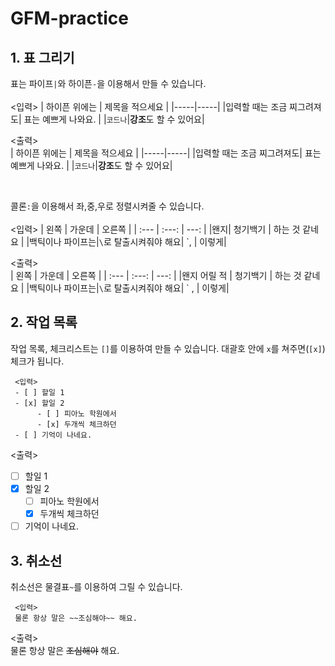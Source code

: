 # GFM-practice

## 1. 표 그리기
표는 파이프`|`와 하이픈`-`을 이용해서 만들 수 있습니다.
<br><br>
          <입력>
          | 하이픈 위에는 | 제목을 적으세요 |
          |-----|-----|
          |입력할 때는 조금 찌그려져도| 표는 예쁘게 나와요. |
          |`코드나`|**강조**도 할 수 있어요|
 
<출력><br>
| 하이픈 위에는 | 제목을 적으세요 |
|-----|-----|
|입력할 때는 조금 찌그려져도| 표는 예쁘게 나와요. |
|`코드나`|**강조**도 할 수 있어요|

<br>

콜론`:`을 이용해서 좌,중,우로 정렬시켜줄 수 있습니다.
<br>
<br>
     <입력>
     | 왼쪽 | 가운데 | 오른쪽 |
     | :---  | :---: | ---: |
     |왠지| 청기백기 | 하는 것 같네요 |
     |백틱이나 파이프는|`\`로 탈출시켜줘야 해요| \`, \| 이렇게|


<출력><br>
| 왼쪽 | 가운데 | 오른쪽 |
| :---  | :---: | ---: |
|왠지 어릴 적 | 청기백기 | 하는 것 같네요 |
|백틱이나 파이프는|`\`로 탈출시켜줘야 해요| \`  ,   \| 이렇게|


## 2. 작업 목록 
작업 목록, 체크리스트는 `[]`를 이용하여 만들 수 있습니다.
대괄호 안에 `x`를 쳐주면(`[x]`) 체크가 됩니다.

     <입력>
     - [ ] 할일 1
     - [x] 할일 2
          - [ ] 피아노 학원에서
          - [x] 두개씩 체크하던
     - [ ] 기억이 나네요.

<출력><br>
- [ ] 할일 1
- [x] 할일 2
     - [ ] 피아노 학원에서
     - [x] 두개씩 체크하던
- [ ] 기억이 나네요.

## 3. 취소선
취소선은 물결표`~`를 이용하여 그릴 수 있습니다.

     <입력>
     물론 항상 말은 ~~조심해야~~ 해요.

<출력><br>
물론 항상 말은 ~~조심해야~~ 해요.



